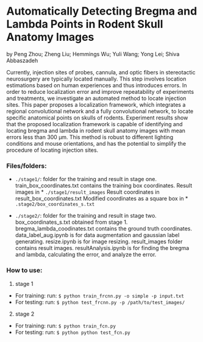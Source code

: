 # Automatically Detecting Bregma and Lambda Points in Rodent Skull Anatomy Images
by Peng Zhou; Zheng Liu; Hemmings Wu; Yuli Wang; Yong Lei; Shiva Abbaszadeh

Currently, injection sites of probes, cannula, and optic fibers in stereotactic neurosurgery are typically located manually. This step involves location estimations based on human experiences and thus introduces errors. In order to reduce localization error and improve repeatability of experiments and treatments, we investigate an automated method to locate injection sites. This paper proposes a localization framework, which integrates a regional convolutional network and a fully convolutional network, to locate specific anatomical points on skulls of rodents. Experiment results show that the proposed localization framework is capable of identifying and locating bregma and lambda in rodent skull anatomy images with mean errors less than 300 μm. This method is robust to different lighting conditions and mouse orientations, and has the potential to simplify the procedure of locating injection sites.

### Files/folders:

* `./stage1/`: folder for the training and result in stage one.
train_box_coordinates.txt contains the training box coordinates.
Result images in * `./stage1/result_images`
Result coordinates in result_box_coordinates.txt
Modified coordinates as a square box in * `.stage2/box_coordinates_s.txt`

* `./stage2/`: folder for the training and result in stage two.
box_coordinates_s.txt obtained from stage 1.
bregma_lambda_coodinates.txt contains the ground truth coordinates.
data_label_aug.ipynb is for data augmentation and gaussian label generating.
resize.ipynb is for image resizing.
result_images folder contains result images.
resultAnalysis.ipynb is for finding the bregma and lambda, calculating the error, and analyze the error.

### How to use:
1. stage 1
- For training: run: `$ python train_frcnn.py -o simple -p input.txt` 
- For testing: run: `$ python test_frcnn.py -p /path/to/test_images/` 

2. stage 2
- For training: run: `$ python train_fcn.py` 
- For testing: run: `$ python python test_fcn.py`
